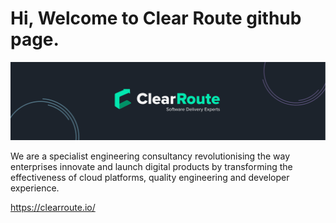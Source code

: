# Hi, Welcome to Clear Route github page.

![img_1.png](profile/img_1.png)

We are a specialist engineering consultancy revolutionising the way enterprises innovate and launch digital products by transforming the effectiveness of cloud platforms, quality engineering and developer experience.

https://clearroute.io/
